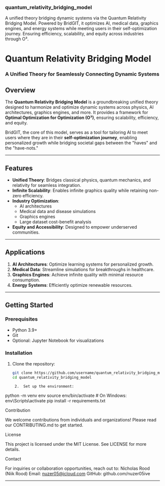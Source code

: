 ### quantum_relativity_bridging_model
A unified theory bridging dynamic systems via the Quantum Relativity Bridging Model. Powered by BridGIT, it optimizes AI, medical data, graphics engines, and energy systems while meeting users in their self-optimization journey. Ensuring efficiency, scalability, and equity across industries through O³.

# Quantum Relativity Bridging Model
### A Unified Theory for Seamlessly Connecting Dynamic Systems

## Overview
The **Quantum Relativity Bridging Model** is a groundbreaking unified theory designed to harmonize and optimize dynamic systems across physics, AI architectures, graphics engines, and more. It provides a framework for **Optimal Optimization for Optimization (O³)**, ensuring scalability, efficiency, and equity.

BridGIT, the core of this model, serves as a tool for tailoring AI to meet users where they are in their **self-optimization journey**, enabling personalized growth while bridging societal gaps between the "haves" and the "have-nots."

---

## Features
- **Unified Theory**: Bridges classical physics, quantum mechanics, and relativity for seamless integration.
- **Infinite Scalability**: Enables infinite graphics quality while retaining non-zero efficiency.
- **Industry Optimization**:
  - AI architectures
  - Medical data and disease simulations
  - Graphics engines
  - Large dataset cost-benefit analysis
- **Equity and Accessibility**: Designed to empower underserved communities.

---

## Applications
1. **AI Architectures**: Optimize learning systems for personalized growth.
2. **Medical Data**: Streamline simulations for breakthroughs in healthcare.
3. **Graphics Engines**: Achieve infinite quality with minimal resource consumption.
4. **Energy Systems**: Efficiently optimize renewable resources.

---

## Getting Started
### Prerequisites
- Python 3.9+
- Git
- Optional: Jupyter Notebook for visualizations

### Installation
1. Clone the repository:
   ```bash
   git clone https://github.com/username/quantum_relativity_bridging_model.git
   cd quantum_relativity_bridging_model

	2.	Set up the environment:

python -m venv env
source env/bin/activate  # On Windows: env\Scripts\activate
pip install -r requirements.txt

Contribution

We welcome contributions from individuals and organizations! Please read our CONTRIBUTING.md to get started.

License

This project is licensed under the MIT License. See LICENSE for more details.

Contact

For inquiries or collaboration opportunities, reach out to:
Nicholas Rood (Niik Rood)
Email: nuzer05@icloud.com
GitHub: github.com/nuzer05ive

---

